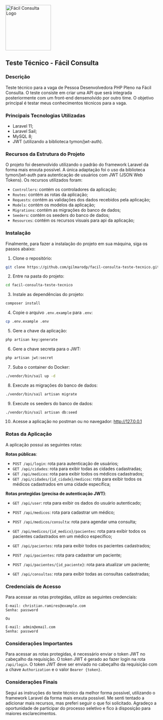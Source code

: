 <p><a href="https://facilconsulta.com.br" target="_blank"><img src="https://facilconsulta.com.br/site/componentes/footer/assets/img/logo.png" width="150" alt="Fácil Consulta Logo"></a></p>

## Teste Técnico - Fácil Consulta

### Descrição
Teste técnico para a vaga de Pessoa Desenvolvedora PHP Pleno na Fácil Consulta. O teste
consiste em criar uma API que será integrada posteriormente com um front-end densenolvido
por outro time. O objetivo principal é testar meus conhecimentos técnicos para a vaga.

### Principais Tecnologias Utilizadas
- Laravel 11;
- Laravel Sail;
- MySQL 8;
- JWT (utilizando a biblioteca tymon/jwt-auth).

### Recursos da Estrutura do Projeto
O projeto foi desenvolvido utilizando o padrão do framework Laravel da forma mais
enxuta possível. A única adaptação foi o uso da biblioteca tymon/jwt-auth para autenticação
de usuários com JWT (JSON Web Tokens). Os recursos utilizados foram:

- `Controllers`: contém os controladores da aplicação;
- `Routes`: contém as rotas da aplicação;
- `Requests`: contém as validações dos dados recebidos pela aplicação;
- `Models`: contém os modelos da aplicação;
- `Migrations`: contém as migrações do banco de dados;
- `Seeders`: contém os seeders do banco de dados;
- `Resources`: contém os recursos visuais para api da aplicação;

### Instalação
Finalmente, para fazer a instalação do projeto em sua máquina, siga os passos abaixo:

1. Clone o repositório:
```bash
git clone https://github.com/gilmarodp/facil-consulta-teste-tecnico.git
```

2. Entre na pasta do projeto:
```bash
cd facil-consulta-teste-tecnico
```

3. Instale as dependências do projeto:
```bash
composer install
```

4. Copie o arquivo `.env.example` para `.env`:
```bash
cp .env.example .env
```

5. Gere a chave da aplicação:
```bash
php artisan key:generate
```

6. Gere a chave secreta para o JWT:
```bash
php artisan jwt:secret
```

7. Suba o container do Docker:
```bash
./vendor/bin/sail up -d
```

8. Execute as migrações do banco de dados:
```bash
./vendor/bin/sail artisan migrate
```

9. Execute os seeders do banco de dados:
```bash
./vendor/bin/sail artisan db:seed
```

10. Acesse a aplicação no postman ou no navegador:
http://127.0.0.1

### Rotas da Aplicação
A aplicação possui as seguintes rotas:

**Rotas públicas**:
- `POST /api/login`: rota para autenticação de usuários;
- `GET /api/cidades`: rota para exibir todas as cidades cadastradas;
- `GET /api/medicos`: rota para exibir todos os médicos cadastrados;
- `GET /api/cidades/{id_cidade}/medicos`: rota para exibir todos os médicos cadastrados em uma cidade específica;

**Rotas protegidas (precisa de autenticação JWT)**:
- `GET /api/user`: rota para exibir os dados do usuário autenticado;


- `POST /api/medicos`: rota para cadastrar um médico;
- `POST /api/medicos/consulta`: rota para agendar uma consulta;
- `GET /api/medicos/{id_medico}/pacientes`: rota para exibir todos os pacientes cadastrados em um médico específico;


- `GET /api/pacientes`: rota para exibir todos os pacientes cadastrados;
- `POST /api/pacientes`: rota para cadastrar um paciente;
- `POST /api/pacientes/{id_paciente}`: rota para atualizar um paciente;


- `GET /api/consultas`: rota para exibir todas as consultas cadastradas;


### Credenciais de Acesso
Para acessar as rotas protegidas, utilize as seguintes credenciais:
```
E-mail: christian.ramires@example.com
Senha: password

Ou

E-mail: admin@email.com
Senha: password
```

### Considerações Importantes
Para acessar as rotas protegidas, é necessário enviar o token JWT no cabeçalho da requisição.
O token JWT é gerado ao fazer login na rota `/api/login`. O token JWT deve ser enviado no
cabeçalho da requisição com a chave `Authorization` e o valor `Bearer {token}`.

### Considerações Finais
Segui as instruções do teste técnico da melhor forma possível, utilizando o framework Laravel
da forma mais enxuta possível. Me senti tentado a adicionar mais recursos, mas preferi seguir
o que foi solicitado. Agradeço a oportunidade de participar do processo seletivo e
fico à disposição para maiores esclarecimentos.
